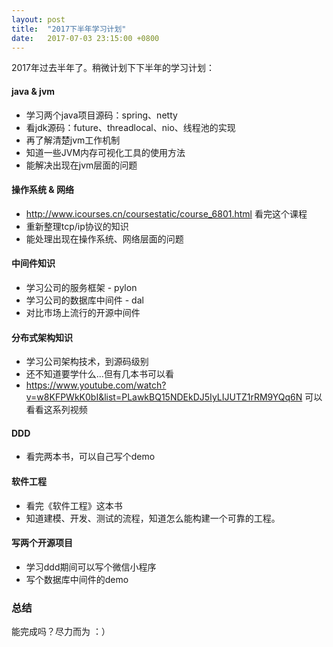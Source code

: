 ```yaml
---
layout: post
title:  "2017下半年学习计划"
date:   2017-07-03 23:15:00 +0800
---
```


2017年过去半年了。稍微计划下下半年的学习计划：

#### java & jvm

   - 学习两个java项目源码：spring、netty
   - 看jdk源码：future、threadlocal、nio、线程池的实现
   - 再了解清楚jvm工作机制
   - 知道一些JVM内存可视化工具的使用方法
   - 能解决出现在jvm层面的问题

#### 操作系统 & 网络

   - http://www.icourses.cn/coursestatic/course_6801.html  看完这个课程
   - 重新整理tcp/ip协议的知识
   - 能处理出现在操作系统、网络层面的问题

#### 中间件知识

   - 学习公司的服务框架 - pylon
   - 学习公司的数据库中间件 - dal
   - 对比市场上流行的开源中间件

#### 分布式架构知识

   - 学习公司架构技术，到源码级别
   - 还不知道要学什么...但有几本书可以看
   - https://www.youtube.com/watch?v=w8KFPWkK0bI&list=PLawkBQ15NDEkDJ5IyLIJUTZ1rRM9YQq6N 可以看看这系列视频

#### DDD

   - 看完两本书，可以自己写个demo

#### 软件工程

   - 看完《软件工程》这本书
   - 知道建模、开发、测试的流程，知道怎么能构建一个可靠的工程。

#### 写两个开源项目

   - 学习ddd期间可以写个微信小程序
   - 写个数据库中间件的demo

### 总结

能完成吗？尽力而为   ：）
